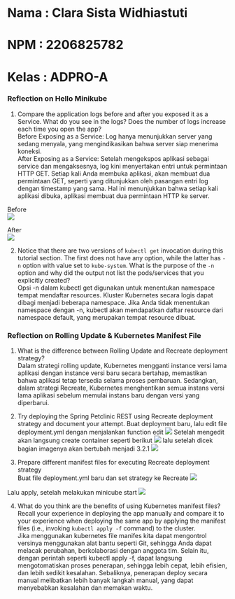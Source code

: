 # Nama  : Clara Sista Widhiastuti
# NPM   : 2206825782
# Kelas : ADPRO-A

### Reflection on Hello Minikube

1. Compare the application logs before and after you exposed it as a Service. What do you see in the logs? Does the number of logs increase each time you open the app?</br>
Before Exposing as a Service: Log hanya menunjukkan server yang sedang menyala, yang mengindikasikan bahwa server siap menerima koneksi.</br>
After Exposing as a Service: Setelah mengekspos aplikasi sebagai service dan mengaksesnya, log kini menyertakan entri untuk permintaan HTTP GET. Setiap kali Anda membuka aplikasi, akan membuat dua permintaan GET, seperti yang ditunjukkan oleh pasangan entri log dengan timestamp yang sama. Hal ini menunjukkan bahwa setiap kali aplikasi dibuka, aplikasi membuat dua permintaan HTTP ke server.</br>

Before</br>
![](https://imgur.com/Jol1h7F.jpg)

After</br>
![](https://imgur.com/sQdATGN.jpg)

2.  Notice that there are two versions of `kubectl get` invocation during this tutorial section. The first does not have any option, while the latter has `-n` option with value set to `kube-system`. What is the purpose of the `-n` option and why did the output not list the pods/services that you
explicitly created?</br>
Opsi -n dalam kubectl get digunakan untuk menentukan namespace tempat mendaftar resources. Kluster Kubernetes secara logis dapat dibagi menjadi beberapa namespace. Jika Anda tidak menentukan namespace dengan -n, kubectl akan mendapatkan daftar resource dari namespace default, yang merupakan tempat resource dibuat.

### Reflection on Rolling Update & Kubernetes Manifest File

1. What is the difference between Rolling Update and Recreate deployment strategy?</br>
Dalam strategi rolling update, Kubernetes mengganti instance versi lama aplikasi dengan instance versi baru secara bertahap, memastikan bahwa aplikasi tetap tersedia selama proses pembaruan. Sedangkan, dalam strategi Recreate, Kubernetes menghentikan semua instans versi lama aplikasi sebelum memulai instans baru dengan versi yang diperbarui.
2. Try deploying the Spring Petclinic REST using Recreate deployment strategy and document
your attempt.
Buat deployment baru, lalu edit file deployment.yml dengan menjalankan function edit 
![](https://imgur.com/3YFLQcn.jpg)
Setelah mengedit akan langsung create container seperti berikut
![](https://imgur.com/7KkQa6S.jpg)
lalu setelah dicek bagian imagenya akan bertubah menjadi 3.2.1
![](https://imgur.com/IeLZQHT.jpg)

3.  Prepare different manifest files for executing Recreate deployment strategy</br>
Buat file deployment.yml baru dan set strategy ke Recreate
![](https://imgur.com/8pnZ1wa.jpg)

Lalu apply, setelah melakukan minicube start
![](https://imgur.com/jZ8N75e.jpg)

4.  What do you think are the benefits of using Kubernetes manifest files? Recall your experience in deploying the app manually and compare it to your experience when deploying the same app by applying the manifest files (i.e., invoking `kubectl apply -f` command) to the cluster. </br>
Jika menggunakan kubernetes file manifes kita dapat mengontrol versinya menggunakan alat bantu seperti Git, sehingga Anda dapat melacak perubahan, berkolaborasi dengan anggota tim. Selain itu, dengan perintah seperti kubectl apply -f, dapat langsung mengotomatiskan proses penerapan, sehingga lebih cepat, lebih efisien, dan lebih sedikit kesalahan. Sebaliknya, penerapan deploy secara manual melibatkan lebih banyak langkah manual, yang dapat menyebabkan kesalahan dan memakan waktu. 